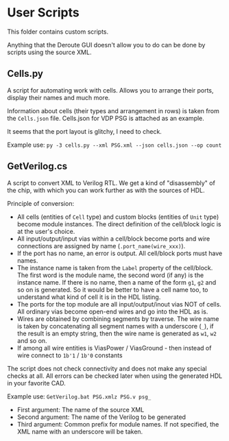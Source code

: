 # User Scripts

This folder contains custom scripts.

Anything that the Deroute GUI doesn't allow you to do can be done by scripts using the source XML.

## Cells.py

A script for automating work with cells. Allows you to arrange their ports, display their names and much more.

Information about cells (their types and arrangement in rows) is taken from the `Cells.json` file. Cells.json for VDP PSG is attached as an example.

It seems that the port layout is glitchy, I need to check.

Example use: `py -3 cells.py --xml PSG.xml --json cells.json --op count`

## GetVerilog.cs

A script to convert XML to Verilog RTL. We get a kind of "disassembly" of the chip, with which you can work further as with the sources of HDL.

Principle of conversion:
- All cells (entities of `Cell` type) and custom blocks (entities of `Unit` type) become module instances. The direct definition of the cell/block logic is at the user's choice.
- All input/output/input vias within a cell/block become ports and wire connections are assigned by name (`.port_name(wire_xxx)`).
- If the port has no name, an error is output. All cell/block ports must have names.
- The instance name is taken from the `Label` property of the cell/block. The first word is the module name, the second word (if any) is the instance name. If there is no name, then a name of the form `g1`, `g2` and so on is generated. So it would be better to have a cell name too, to understand what kind of cell it is in the HDL listing.
- The ports for the top module are all input/output/inout vias NOT of cells. All ordinary vias become open-end wires and go into the HDL as is.
- Wires are obtained by combining segments by traverse. The wire name is taken by concatenating all segment names with a underscore (`_`), if the result is an empty string, then the wire name is generated as `w1`, `w2` and so on.
- If among all wire entities is ViasPower / ViasGround - then instead of wire connect to `1b'1` / `1b'0` constants

The script does not check connectivity and does not make any special checks at all. All errors can be checked later when using the generated HDL in your favorite CAD.

Example use: `GetVerilog.bat PSG.xmlz PSG.v psg_`

- First argument: The name of the source XML
- Second argument: The name of the Verilog to be generated
- Third argument: Common prefix for module names. If not specified, the XML name with an underscore will be taken.
